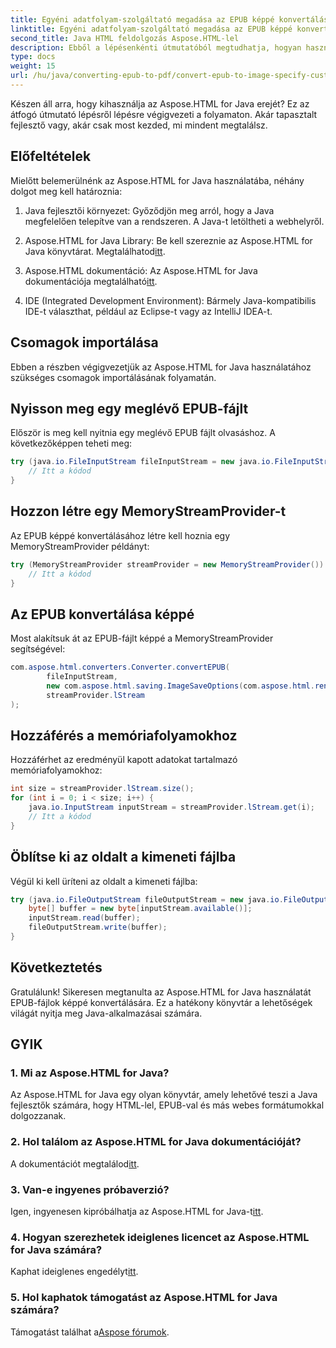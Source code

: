 ```yaml
---
title: Egyéni adatfolyam-szolgáltató megadása az EPUB képpé konvertálásához
linktitle: Egyéni adatfolyam-szolgáltató megadása az EPUB képpé konvertálásához
second_title: Java HTML feldolgozás Aspose.HTML-lel
description: Ebből a lépésenkénti útmutatóból megtudhatja, hogyan használhatja az Aspose.HTML for Java-t EPUB-fájlok képekké alakításához.
type: docs
weight: 15
url: /hu/java/converting-epub-to-pdf/convert-epub-to-image-specify-custom-stream-provider/
---
```


Készen áll arra, hogy kihasználja az Aspose.HTML for Java erejét? Ez az átfogó útmutató lépésről lépésre végigvezeti a folyamaton. Akár tapasztalt fejlesztő vagy, akár csak most kezded, mi mindent megtalálsz. 

## Előfeltételek

Mielőtt belemerülnénk az Aspose.HTML for Java használatába, néhány dolgot meg kell határoznia:

1. Java fejlesztői környezet: Győződjön meg arról, hogy a Java megfelelően telepítve van a rendszeren. A Java-t letöltheti a webhelyről.

2.  Aspose.HTML for Java Library: Be kell szereznie az Aspose.HTML for Java könyvtárat. Megtalálhatod[itt](https://releases.aspose.com/html/java/).

3.  Aspose.HTML dokumentáció: Az Aspose.HTML for Java dokumentációja megtalálható[itt](https://reference.aspose.com/html/java/).

4. IDE (Integrated Development Environment): Bármely Java-kompatibilis IDE-t választhat, például az Eclipse-t vagy az IntelliJ IDEA-t.

## Csomagok importálása

Ebben a részben végigvezetjük az Aspose.HTML for Java használatához szükséges csomagok importálásának folyamatán.

## Nyisson meg egy meglévő EPUB-fájlt

Először is meg kell nyitnia egy meglévő EPUB fájlt olvasáshoz. A következőképpen teheti meg:

```java
try (java.io.FileInputStream fileInputStream = new java.io.FileInputStream(Resources.input("input.epub"))) {
    // Itt a kódod
}
```

## Hozzon létre egy MemoryStreamProvider-t

Az EPUB képpé konvertálásához létre kell hoznia egy MemoryStreamProvider példányt:

```java
try (MemoryStreamProvider streamProvider = new MemoryStreamProvider()) {
    // Itt a kódod
}
```

## Az EPUB konvertálása képpé

Most alakítsuk át az EPUB-fájlt képpé a MemoryStreamProvider segítségével:

```java
com.aspose.html.converters.Converter.convertEPUB(
        fileInputStream,
        new com.aspose.html.saving.ImageSaveOptions(com.aspose.html.rendering.image.ImageFormat.Jpeg),
        streamProvider.lStream
);
```

## Hozzáférés a memóriafolyamokhoz

Hozzáférhet az eredményül kapott adatokat tartalmazó memóriafolyamokhoz:

```java
int size = streamProvider.lStream.size();
for (int i = 0; i < size; i++) {
    java.io.InputStream inputStream = streamProvider.lStream.get(i);
    // Itt a kódod
}
```

## Öblítse ki az oldalt a kimeneti fájlba

Végül ki kell üríteni az oldalt a kimeneti fájlba:

```java
try (java.io.FileOutputStream fileOutputStream = new java.io.FileOutputStream(Resources.output("page_{" + (i + 1) + "}.jpg"))) {
    byte[] buffer = new byte[inputStream.available()];
    inputStream.read(buffer);
    fileOutputStream.write(buffer);
}
```

## Következtetés

Gratulálunk! Sikeresen megtanulta az Aspose.HTML for Java használatát EPUB-fájlok képpé konvertálására. Ez a hatékony könyvtár a lehetőségek világát nyitja meg Java-alkalmazásai számára.

## GYIK

### 1. Mi az Aspose.HTML for Java?

Az Aspose.HTML for Java egy olyan könyvtár, amely lehetővé teszi a Java fejlesztők számára, hogy HTML-lel, EPUB-val és más webes formátumokkal dolgozzanak.

### 2. Hol találom az Aspose.HTML for Java dokumentációját?

 A dokumentációt megtalálod[itt](https://reference.aspose.com/html/java/).

### 3. Van-e ingyenes próbaverzió?

 Igen, ingyenesen kipróbálhatja az Aspose.HTML for Java-t[itt](https://releases.aspose.com/).

### 4. Hogyan szerezhetek ideiglenes licencet az Aspose.HTML for Java számára?

 Kaphat ideiglenes engedélyt[itt](https://purchase.aspose.com/temporary-license/).

### 5. Hol kaphatok támogatást az Aspose.HTML for Java számára?

 Támogatást találhat a[Aspose fórumok](https://forum.aspose.com/).
